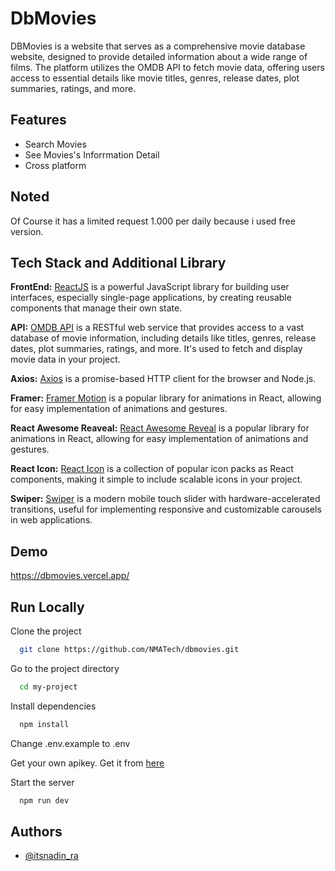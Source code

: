 
# DbMovies

DBMovies is a website that serves as a comprehensive movie database website, designed to provide detailed information about a wide range of films. The platform utilizes the OMDB API to fetch movie data, offering users access to essential details like movie titles, genres, release dates, plot summaries, ratings, and more.


## Features

- Search Movies
- See Movies's Inforrmation Detail
- Cross platform


## Noted
Of Course it has a limited request 1.000 per daily because i used free version.
## Tech Stack and Additional Library

**FrontEnd:** [ReactJS](https://react.dev/) is a powerful JavaScript library for building user interfaces, especially single-page applications, by creating reusable components that manage their own state.

**API:** [OMDB API](https://www.omdbapi.com/) is a RESTful web service that provides access to a vast database of movie information, including details like titles, genres, release dates, plot summaries, ratings, and more. It's used to fetch and display movie data in your project.

**Axios:** [Axios](https://axios-http.com/docs/intro) is a promise-based HTTP client for the browser and Node.js.

**Framer:** [Framer Motion](https://www.framer.com/motion/) is a popular library for animations in React, allowing for easy implementation of animations and gestures.

**React Awesome Reaveal:** [React Awesome Reveal](https://react-awesome-reveal.morello.dev/) is a popular library for animations in React, allowing for easy implementation of animations and gestures.

**React Icon:** [React Icon](https://react-icons.github.io/react-icons/) is a collection of popular icon packs as React components, making it simple to include scalable icons in your project.

**Swiper:** [Swiper](https://swiperjs.com/react) is a modern mobile touch slider with hardware-accelerated transitions, useful for implementing responsive and customizable carousels in web applications.


## Demo

https://dbmovies.vercel.app/


## Run Locally

Clone the project

```bash
  git clone https://github.com/NMATech/dbmovies.git
```

Go to the project directory

```bash
  cd my-project
```

Install dependencies

```bash
  npm install
```
Change .env.example to .env

Get your own apikey. Get it from [here](https://www.omdbapi.com/apikey.aspx)

Start the server

```bash
  npm run dev
```


## Authors

- [@itsnadin_ra](https://www.instagram.com/@itsnadin_ra)

